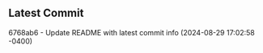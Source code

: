 
## Latest Commit
6768ab6 - Update README with latest commit info (2024-08-29 17:02:58 -0400) <Yunxi-Zhou>
